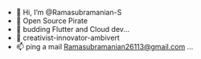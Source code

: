 - 👋 Hi, I’m @Ramasubramanian-S
- 👀 Open Source Pirate
- 🌱 budding Flutter and Cloud dev... 
- 💞️ creativist-innovator-ambivert
- 📫 ping a mail Ramasubramanian26113@gmail.com ... 

<!---
Ramasubramanian-S/Ramasubramanian-S is a ✨ special ✨ repository because its `README.md` (this file) appears on your GitHub profile.
You can click the Preview link to take a look at your changes.
--->
